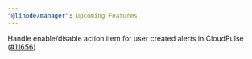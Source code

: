```yaml
---
"@linode/manager": Upcoming Features
---
```


Handle enable/disable action item for user created alerts in CloudPulse ([#11656](https://github.com/linode/manager/pull/11656))
